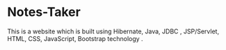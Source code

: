 # Notes-Taker

This is a website which is built using Hibernate, Java, JDBC , JSP/Servlet, HTML, CSS, JavaScript, Bootstrap technology .
